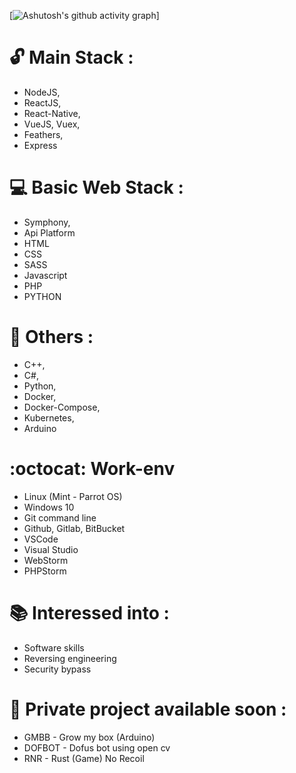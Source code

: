 [![Ashutosh's github activity graph](https://activity-graph.herokuapp.com/graph?username=omgprod&theme=dracula)]


# :unlock: Main Stack :

- NodeJS,
- ReactJS,
- React-Native,
- VueJS, Vuex,
- Feathers,
- Express

# :computer: Basic Web Stack : 

- Symphony,
- Api Platform 
- HTML
- CSS
- SASS
- Javascript
- PHP
- PYTHON

# :school_satchel: Others : 

- C++,
- C#,
- Python,
- Docker,
- Docker-Compose,
- Kubernetes,
- Arduino

# :octocat: Work-env

- Linux (Mint - Parrot OS)
- Windows 10
- Git command line 
- Github, Gitlab, BitBucket
- VSCode
- Visual Studio
- WebStorm
- PHPStorm

# :books: Interessed into : 

- Software skills
- Reversing engineering
- Security bypass

# :calendar: Private project available soon : 

- GMBB - Grow my box (Arduino)
- DOFBOT - Dofus bot using open cv
- RNR - Rust (Game) No Recoil 
